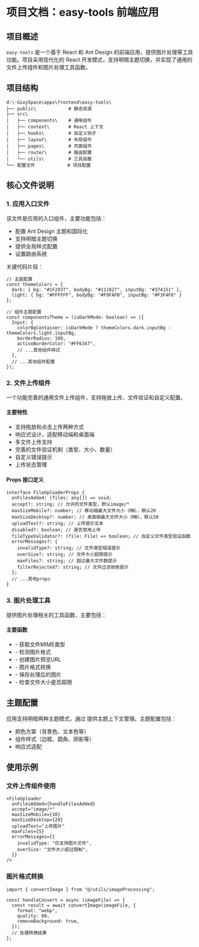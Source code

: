 # 项目文档：easy-tools 前端应用

## 项目概述

`easy-tools` 是一个基于 React 和 Ant Design 的前端应用，提供图片处理等工具功能。项目采用现代化的 React 开发模式，支持明暗主题切换，并实现了通用的文件上传组件和图片处理工具函数。

## 项目结构

```
d:\-GixySpace\apps\frontend\easy-tools\
├── public\            # 静态资源
├── src\
│   ├── components\    # 通用组件
│   ├── context\       # React 上下文
│   ├── hooks\         # 自定义钩子
│   ├── layout\        # 布局组件
│   ├── pages\         # 页面组件
│   ├── router\        # 路由配置
│   └── utils\         # 工具函数
└── 配置文件            # 项目配置
```

## 核心文件说明

### 1. 应用入口文件

<mcfile name="App.tsx" path="d:\-GixySpace\apps\frontend\easy-tools\src\App.tsx"></mcfile>

该文件是应用的入口组件，主要功能包括：

- 配置 Ant Design 主题和国际化
- 支持明暗主题切换
- 提供全局样式配置
- 设置路由系统

关键代码片段：

```tsx:d:-GixySpace\apps\frontend\easy-tools\src\App.tsx
// 主题配置
const themeColors = {
  dark: { bg: "#1F2937", bodyBg: "#111827", inputBg: "#374151" },
  light: { bg: "#FFFFFF", bodyBg: "#F9FAFB", inputBg: "#F3F4F6" }
};

// 组件主题配置
const componentsTheme = (isDarkMode: boolean) => ({
  Input: {
    colorBgContainer: isDarkMode ? themeColors.dark.inputBg : themeColors.light.inputBg,
    borderRadius: 100,
    activeBorderColor: "#FF6347",
    // ...其他组件样式
  },
  // ...其他组件配置
});
```

### 2. 文件上传组件

<mcfile name="FileUploader.tsx" path="d:\-GixySpace\apps\frontend\easy-tools\src\components\FileUploader.tsx"></mcfile>

一个功能完善的通用文件上传组件，支持拖放上传、文件验证和自定义配置。

#### 主要特性

- 支持拖放和点击上传两种方式
- 响应式设计，适配移动端和桌面端
- 多文件上传支持
- 完善的文件验证机制（类型、大小、数量）
- 自定义错误提示
- 上传状态管理

#### Props 接口定义

```tsx:d:-GixySpace\apps\frontend\easy-tools\src\components\FileUploader.tsx
interface FileUploaderProps {
  onFilesAdded: (files: any[]) => void;
  accept?: string; // 允许的文件类型，默认image/*
  maxSizeMobile?: number; // 移动端最大文件大小（MB），默认20
  maxSizeDesktop?: number; // 桌面端最大文件大小（MB），默认50
  uploadText?: string; // 上传提示文本
  disabled?: boolean; // 是否禁用上传
  fileTypeValidator?: (file: File) => boolean; // 自定义文件类型验证函数
  errorMessages?: {
    invalidType?: string; // 文件类型错误提示
    overSize?: string; // 文件大小超限提示
    maxFiles?: string; // 超过最大文件数提示
    filterRejected?: string; // 文件过滤拒绝提示
  };
  // ...其他props
}
```

### 3. 图片处理工具

<mcfile name="imageProcessing.ts" path="d:\-GixySpace\apps\frontend\easy-tools\src\utils\imageProcessing.ts"></mcfile>

提供图片处理相关的工具函数，主要包括：

#### 主要函数

- <mcsymbol name="getMimeType" filename="imageProcessing.ts" path="d:\-GixySpace\apps\frontend\easy-tools\src\utils\imageProcessing.ts" startline="8" type="function"></mcsymbol> - 获取文件MIME类型
- <mcsymbol name="detectImageFormat" filename="imageProcessing.ts" path="d:\-GixySpace\apps\frontend\easy-tools\src\utils\imageProcessing.ts" startline="24" type="function"></mcsymbol> - 检测图片格式
- <mcsymbol name="createPreviewUrl" filename="imageProcessing.ts" path="d:\-GixySpace\apps\frontend\easy-tools\src\utils\imageProcessing.ts" startline="36" type="function"></mcsymbol> - 创建图片预览URL
- <mcsymbol name="convertImage" filename="imageProcessing.ts" path="d:\-GixySpace\apps\frontend\easy-tools\src\utils\imageProcessing.ts" startline="48" type="function"></mcsymbol> - 图片格式转换
- <mcsymbol name="saveImage" filename="imageProcessing.ts" path="d:\-GixySpace\apps\frontend\easy-tools\src\utils\imageProcessing.ts" startline="127" type="function"></mcsymbol> - 保存处理后的图片
- <mcsymbol name="checkFileSizeLimit" filename="imageProcessing.ts" path="d:\-GixySpace\apps\frontend\easy-tools\src\utils\imageProcessing.ts" startline="174" type="function"></mcsymbol> - 检查文件大小是否超限

## 主题配置

应用支持明暗两种主题模式，通过 <mcsymbol name="ThemeProvider" filename="App.tsx" path="d:\-GixySpace\apps\frontend\easy-tools\src\App.tsx" startline="4" type="function"></mcsymbol> 提供主题上下文管理。主题配置包括：

- 颜色方案（背景色、文本色等）
- 组件样式（边框、圆角、阴影等）
- 响应式适配

## 使用示例

### 文件上传组件使用

```tsx
<FileUploader
  onFilesAdded={handleFilesAdded}
  accept="image/*"
  maxSizeMobile={10}
  maxSizeDesktop={20}
  uploadText="上传图片"
  maxFiles={5}
  errorMessages={{
    invalidType: "仅支持图片文件",
    overSize: "文件大小超过限制",
  }}
/>
```

### 图片格式转换

```tsx
import { convertImage } from "@/utils/imageProcessing";

const handleConvert = async (imageFile) => {
  const result = await convertImage(imageFile, {
    format: "webp",
    quality: 80,
    removeBackground: true,
  });
  // 处理转换结果
};
```
